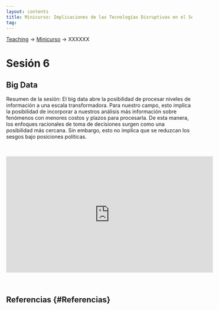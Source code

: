 ```yaml
---
layout: contents
title: Minicurso: Implicaciones de las Tecnologías Disruptivas en el Sector Público
tag:
---
```


[Teaching](../../../teaching) &rarr; [Minicurso](implicaciones_disruptivas.md) &rarr; XXXXXX

# Sesión 6
## Big Data

Resumen de la sesión: El big data abre la posibilidad de procesar niveles de información a una escala transformadora. Para nuestro campo, esto implica la posibilidad de incorporar a nuestros análisis más información sobre fenómenos con menores costos y plazos para procesarla. De esta manera, los enfoques racionales de toma de decisiones surgen como una posibilidad más cercana. Sin embargo, esto no implica que se reduzcan los sesgos bajo posiciones políticas.

<p>&nbsp;</p>

<iframe width="560" height="315" src="https://www.youtube.com/embed/NhZc5sQK_IM" frameborder="0" allow="accelerometer; autoplay; encrypted-media; gyroscope; picture-in-picture" allowfullscreen></iframe>

<p>&nbsp;</p>

## Referencias {#Referencias}
